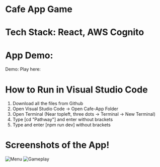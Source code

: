 # Cafe App Game

# Tech Stack: React, AWS Cognito

# App Demo:
Demo: 
Play here: 

# How to Run in Visual Studio Code
1. Download all the files from Github
2. Open Visual Studio Code -> Open Cafe-App Folder 
3. Open Terminal (Near topleft, three dots -> Terminal -> New Terminal)
4. Type [cd "Pathway"] and enter without brackets
5. Type and enter [npm run dev] without brackets

# Screenshots of the App!

![Menu](Cafe-App\public\cafe-app-menu.PNG)
![Gameplay](Cafe-App\public\cafe-app-gameplay.PNG)
